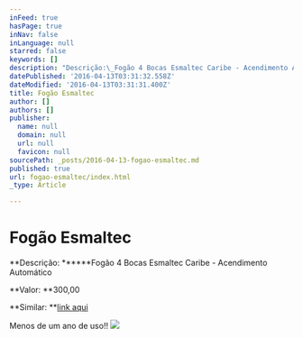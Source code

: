 ```yaml
---
inFeed: true
hasPage: true
inNav: false
inLanguage: null
starred: false
keywords: []
description: "Descrição:\_Fogão 4 Bocas Esmaltec Caribe - Acendimento Automático"
datePublished: '2016-04-13T03:31:32.558Z'
dateModified: '2016-04-13T03:31:31.400Z'
title: Fogão Esmaltec
author: []
authors: []
publisher:
  name: null
  domain: null
  url: null
  favicon: null
sourcePath: _posts/2016-04-13-fogao-esmaltec.md
published: true
url: fogao-esmaltec/index.html
_type: Article

---
```

# Fogão Esmaltec

**Descrição: ******Fogão 4 Bocas Esmaltec Caribe - Acendimento Automático

**Valor: **300,00

**Similar: **[link aqui][0]

Menos de um ano de uso!!
![](https://the-grid-user-content.s3-us-west-2.amazonaws.com/5c1e1b9e-2712-4e5f-aad5-ee5db1005203.jpg)

[0]: http://www.magazineluiza.com.br/fogao-4-bocas-esmaltec-caribe-acendimento-automatico/p/0122645/ed/foga/google/4660/?utm_source=google&utm_medium=pla&utm_campaign=ed&utm_content=0122645&partner_id=4660&cmptype=pla&profileid=464&campaignid=4573&keyword=&gclid=CjwKEAjwubK4BRC1xczKrZyj3mkSJAC6ntgrDykbTwsoNhNBRdUNU4K8bIXJeCKyvUkUhVBS6KDqgRoCE7_w_wcB
